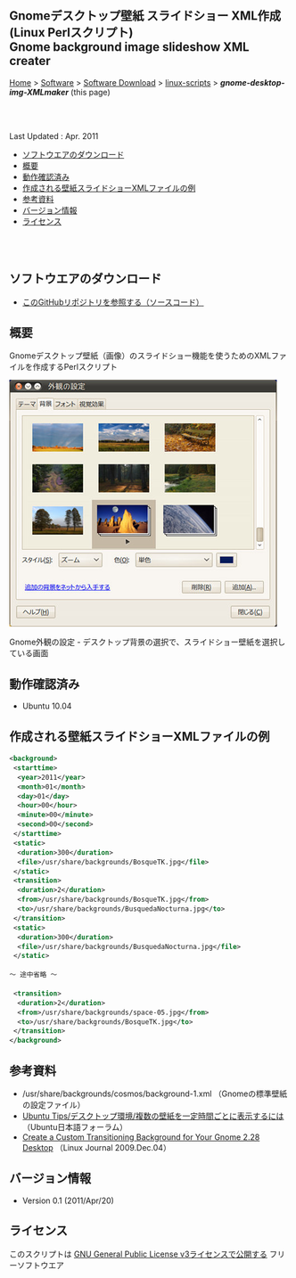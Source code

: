 ## Gnomeデスクトップ壁紙 スライドショー XML作成 (Linux Perlスクリプト)<br />Gnome background image slideshow XML creater<!-- omit in toc -->

[Home](https://oasis3855.github.io/webpage/) > [Software](https://oasis3855.github.io/webpage/software/index.html) > [Software Download](https://oasis3855.github.io/webpage/software/software-download.html) > [linux-scripts](../README.md) > ***gnome-desktop-img-XMLmaker*** (this page)

<br />
<br />

Last Updated : Apr. 2011

- [ソフトウエアのダウンロード](#ソフトウエアのダウンロード)
- [概要](#概要)
- [動作確認済み](#動作確認済み)
- [作成される壁紙スライドショーXMLファイルの例](#作成される壁紙スライドショーxmlファイルの例)
- [参考資料](#参考資料)
- [バージョン情報](#バージョン情報)
- [ライセンス](#ライセンス)

<br />
<br />

## ソフトウエアのダウンロード

- [このGitHubリポジトリを参照する（ソースコード）](../gnome-desktop-img-xmlmaker/)


## 概要

Gnomeデスクトップ壁紙（画像）のスライドショー機能を使うためのXMLファイルを作成するPerlスクリプト

![Gnome外観の設定 - デスクトップ背景の選択](soft-gback-slideshow.jpg)

Gnome外観の設定 - デスクトップ背景の選択で、スライドショー壁紙を選択している画面


## 動作確認済み

- Ubuntu 10.04

## 作成される壁紙スライドショーXMLファイルの例

```XML
<background>
 <starttime>
  <year>2011</year>
  <month>01</month>
  <day>01</day>
  <hour>00</hour>
  <minute>00</minute>
  <second>00</second>
 </starttime>
 <static>
  <duration>300</duration>
  <file>/usr/share/backgrounds/BosqueTK.jpg</file>
 </static>
 <transition>
  <duration>2</duration>
  <from>/usr/share/backgrounds/BosqueTK.jpg</from>
  <to>/usr/share/backgrounds/BusquedaNocturna.jpg</to>
 </transition>
 <static>
  <duration>300</duration>
  <file>/usr/share/backgrounds/BusquedaNocturna.jpg</file>
 </static>
 
～ 途中省略 ～
 
 <transition>
  <duration>2</duration>
  <from>/usr/share/backgrounds/space-05.jpg</from>
  <to>/usr/share/backgrounds/BosqueTK.jpg</to>
 </transition>
</background>
```

## 参考資料

-  /usr/share/backgrounds/cosmos/background-1.xml （Gnomeの標準壁紙の設定ファイル） 
-  [Ubuntu Tips/デスクトップ環境/複数の壁紙を一定時間ごとに表示するには](https://wiki.ubuntulinux.jp/UbuntuTips/Desktop/ChangeBackground)（Ubuntu日本語フォーラム）
-  [Create a Custom Transitioning Background for Your Gnome 2.28 Desktop](https://www.linuxjournal.com/content/create-custom-transitioning-background-your-gnome-228-desktop) （Linux Journal  2009.Dec.04） 

## バージョン情報

- Version 0.1 (2011/Apr/20)

## ライセンス

このスクリプトは [GNU General Public License v3ライセンスで公開する](https://gpl.mhatta.org/gpl.ja.html) フリーソフトウエア

